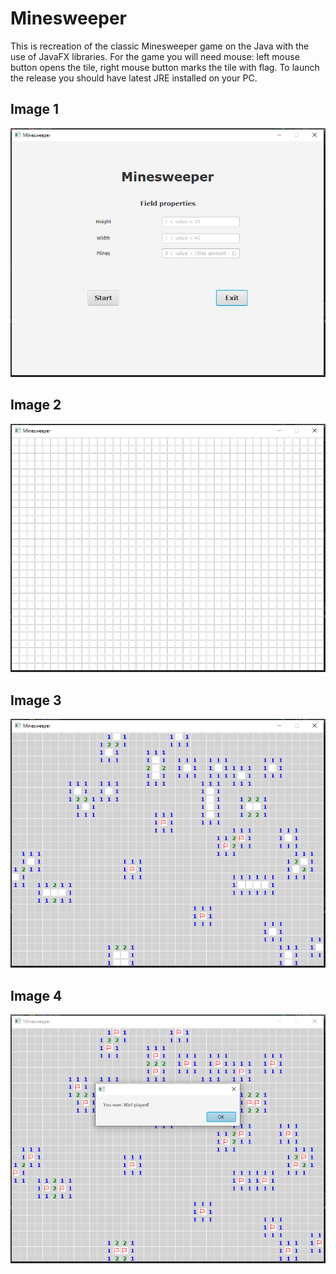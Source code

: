 # Minesweeper

This is recreation of the classic Minesweeper game on the Java with the use of JavaFX libraries.
For the game you will need mouse: left mouse button opens the tile, right mouse button marks the tile with flag.
To launch the release you should have latest JRE installed on your PC.



## Image 1
![](screenshots/shot1.PNG)
## Image 2
![](screenshots/shot2.PNG)
## Image 3
![](screenshots/shot3.PNG)
## Image 4
![](screenshots/shot4.PNG)
